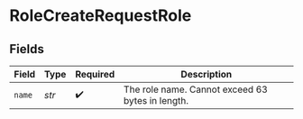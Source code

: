 # RoleCreateRequestRole


## Fields

| Field                                             | Type                                              | Required                                          | Description                                       |
| ------------------------------------------------- | ------------------------------------------------- | ------------------------------------------------- | ------------------------------------------------- |
| `name`                                            | *str*                                             | :heavy_check_mark:                                | The role name. Cannot exceed 63 bytes in length.<br/> |
